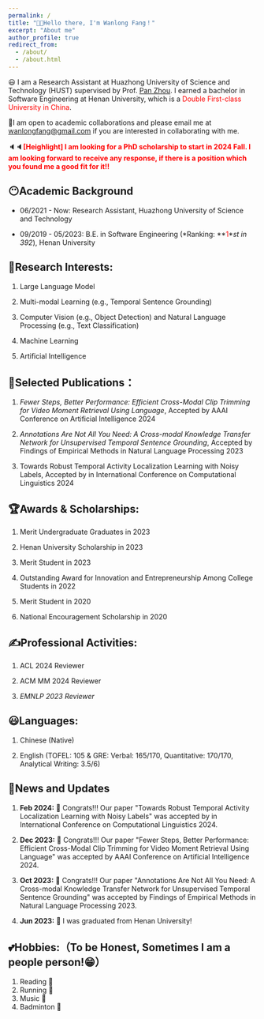 ```yaml
---
permalink: /
title: "👏👏Hello there, I'm Wanlong Fang！"
excerpt: "About me"
author_profile: true
redirect_from: 
  - /about/
  - /about.html
---
```


😃 I am a Research Assistant at  <a href="https://english.hust.edu.cn/" style="text-decoration: none;">Huazhong University of Science and Technology (HUST)</a> supervised by Prof. [Pan Zhou](https://scholar.google.com/citations?user=cTpFPJgAAAAJ&hl=en). I earned a bachelor in  Software Engineering at  <a href="https://iao.henu.edu.cn/yw/Home.htm" style="text-decoration: none;">Henan University</a>, which is a <font color="Red">Double First-class University in China</font>.

👻I am open to academic collaborations and please email me at <wanlongfang@gmail.com> if you are interested in collaborating with me.

🔈🔈**<font color="red">[Heighlight]  I am looking for a PhD scholarship to start in 2024 Fall. I am looking forward to receive any response, if there is a position which you found me a good fit for it!!</font>**

## 😶Academic Background
- 06/2021 -      Now: Research Assistant, <a href="https://english.hust.edu.cn/" style="text-decoration: none;">Huazhong University of Science and Technology</a>

- 09/2019 - 05/2023: B.E. in Software Engineering (*Ranking: **<font color="red">1</font>**st in 392*), <a href="https://iao.henu.edu.cn/yw/Home.htm" style="text-decoration: none;">Henan University</a>

  

## 🐾Research Interests:
1. Large Language Model

2. Multi-modal Learning (e.g., Temporal Sentence Grounding)

3. Computer Vision (e.g., Object Detection) and Natural Language Processing (e.g., Text Classification)

4. Machine Learning

5. Artificial Intelligence

   

## 📕Selected Publications：

1. *Fewer Steps, Better Performance: Efficient Cross-Modal Clip Trimming for Video Moment Retrieval Using Language*, Accepted by AAAI Conference on Artificial Intelligence 2024

2. *Annotations Are Not All You Need: A Cross-modal Knowledge Transfer Network for Unsupervised Temporal Sentence Grounding*, Accepted by Findings of Empirical Methods in Natural Language Processing 2023 

3. Towards Robust Temporal Activity Localization Learning with Noisy Labels, Accepted by in International Conference on Computational Linguistics 2024 

   

## 🏆Awards & Scholarships:

1. Merit Undergraduate Graduates in 2023

2. Henan University Scholarship in 2023

3. Merit Student in 2023

4. Outstanding Award for Innovation and Entrepreneurship Among College Students in 2022

5. Merit Student in 2020

6. National Encouragement Scholarship in 2020

   

## ✍Professional Activities:

   

1. ACL 2024 Reviewer

2. ACM MM 2024 Reviewer

3. *<a href="https://2023.emnlp.org/downloads/EMNLP-2023-Handbook-Dec-06.pdf" style="text-decoration: none;">EMNLP 2023 Reviewer</a>*

   

## 😃Languages:

1. Chinese (Native)

2. English (TOFEL: 105 & GRE: Verbal: 165/170, Quantitative: 170/170, Analytical Writing: 3.5/6)

   


## 👏News and Updates
1. **Feb 2024:** 🎉 Congrats!!! Our paper "Towards Robust Temporal Activity Localization Learning with Noisy Labels" was accepted by in International Conference on Computational Linguistics 2024.

2. **Dec 2023:** 🎉 Congrats!!! Our paper "Fewer Steps, Better Performance: Efficient Cross-Modal Clip Trimming for Video Moment Retrieval Using Language" was accepted by AAAI Conference on Artificial Intelligence 2024.

3. **Oct 2023:** 🎉 Congrats!!! Our paper "Annotations Are Not All You Need: A Cross-modal Knowledge Transfer Network for Unsupervised Temporal Sentence Grounding" was accepted by Findings of Empirical Methods in Natural Language Processing 2023.

4. **Jun 2023:** 🎉 I was graduated from Henan University! 

   

## 💕Hobbies:（To be Honest, Sometimes I am a people person!😁）

1. Reading 📕
2. Running 🏃‍
3. Music 🎵
4. Badminton 🏸